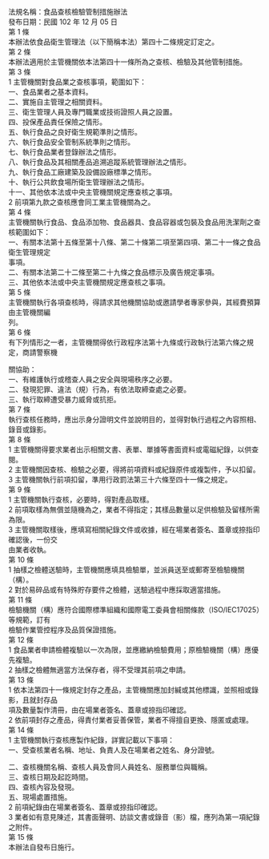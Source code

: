 法規名稱：食品查核檢驗管制措施辦法  
發布日期：民國 102 年 12 月 05 日  
第 1 條  
本辦法依食品衛生管理法（以下簡稱本法）第四十二條規定訂定之。  
第 2 條  
本辦法適用於主管機關依本法第四十一條所為之查核、檢驗及其他管制措施。  
第 3 條  
1 主管機關對食品業之查核事項，範圍如下：  
一、食品業者之基本資料。  
二、實施自主管理之相關資料。  
三、衛生管理人員及專門職業或技術證照人員之設置。  
四、投保產品責任保險之情形。  
五、執行食品之良好衛生規範準則之情形。  
六、執行食品安全管制系統準則之情形。  
七、執行食品業者登錄辦法之情形。  
八、執行食品及其相關產品追溯追蹤系統管理辦法之情形。  
九、執行食品工廠建築及設備設廠標準之情形。  
十、執行公共飲食場所衛生管理辦法之情形。  
十一、其他依本法或中央主管機關規定應查核之事項。  
2 前項第九款之查核應會同工業主管機關為之。  
第 4 條  
主管機關執行食品、食品添加物、食品器具、食品容器或包裝及食品用洗潔劑之查核範圍如下：  
一、有關本法第十五條至第十八條、第二十條第二項至第四項、第二十一條之食品衛生管理規定  
事項。  
二、有關本法第二十二條至第二十九條之食品標示及廣告規定事項。  
三、其他依本法或中央主管機關規定應查核之事項。  
第 5 條  
主管機關執行各項查核時，得請求其他機關協助或邀請學者專家參與，其經費預算由主管機關編  
列。  
第 6 條  
有下列情形之一者，主管機關得依行政程序法第十九條或行政執行法第六條之規定，商請警察機  


關協助：  
一、有維護執行或稽查人員之安全與現場秩序之必要。  
二、發現犯罪、違法（規）行為，有依法取締查處之必要。  
三、執行取締遭受暴力威脅或抗拒。  
第 7 條  
執行查核任務時，應出示身分證明文件並說明目的，並得對執行過程之內容照相、錄音或錄影。  
第 8 條  
1 主管機關得要求業者出示相關文書、表單、單據等書面資料或電磁紀錄，以供查閱。  
2 主管機關因查核、檢驗之必要，得將前項資料或紀錄原件或複製件，予以扣留。  
3 主管機關執行前項扣留，準用行政罰法第三十六條至四十一條之規定。  
第 9 條  
1 主管機關執行查核，必要時，得對產品取樣。  
2 前項取樣為無償並隨機為之，業者不得指定；其樣品數量以足供檢驗及留樣所需為限。  
3 主管機關取樣後，應填寫相關紀錄文件或收據，經在場業者簽名、蓋章或捺指印確認後，一份交  
由業者收執。  
第 10 條  
1 抽樣之檢體送驗時，主管機關應填具檢驗單，並派員送至或郵寄至檢驗機關（構）。  
2 對於易碎品或有特殊貯存要件之檢體，送驗過程中應採取適當措施。  
第 11 條  
檢驗機關（構）應符合國際標準組織和國際電工委員會相關條款（ISO/IEC17025）等規範，訂有  
檢驗作業管控程序及品質保證措施。  
第 12 條  
1 食品業者申請檢體複驗以一次為限，並應繳納檢驗費用；原檢驗機關（構）應優先複驗。  
2 抽樣之檢體無適當方法保存者，得不受理其前項之申請。  
第 13 條  
1 依本法第四十一條規定封存之產品，主管機關應加封緘或其他標識，並照相或錄影，且就封存品  
項及數量製作清冊，由在場業者簽名、蓋章或捺指印確認。  
2 依前項封存之產品，得責付業者妥善保管，業者不得擅自更換、隱匿或處理。  
第 14 條  
1 主管機關執行查核應製作紀錄，詳實記載以下事項：  
一、受查核業者名稱、地址、負責人及在場業者之姓名、身分證號。  


二、查核機關名稱、查核人員及會同人員姓名、服務單位與職稱。  
三、查核日期及起訖時間。  
四、查核內容及發現。  
五、現場處置措施。  
2 前項紀錄由在場業者簽名、蓋章或捺指印確認。  
3 業者如有意見陳述，其書面聲明、訪談文書或錄音（影）檔，應列為第一項紀錄之附件。  
第 15 條  
本辦法自發布日施行。  


